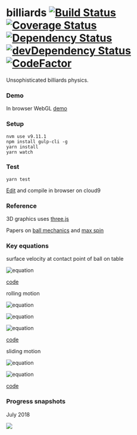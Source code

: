 # billiards [![Build Status](https://travis-ci.org/tailuge/billiards.svg?branch=master)](https://travis-ci.org/tailuge/billiards/) [![Coverage Status](https://coveralls.io/repos/github/tailuge/billiards/badge.svg?branch=master)](https://coveralls.io/github/tailuge/billiards?branch=master) [![Dependency Status](https://david-dm.org/tailuge/billiards.svg)](https://david-dm.org/tailuge/billiards) [![devDependency Status](https://david-dm.org/tailuge/billiards/dev-status.svg)](https://david-dm.org/tailuge/billiards#info=devDependencies) [![CodeFactor](https://www.codefactor.io/repository/github/tailuge/billiards/badge)](https://www.codefactor.io/repository/github/tailuge/billiards)


Unsophisticated billiards physics.

### Demo

In browser WebGL [demo](http://tailuge.github.io/billiards/)


### Setup

```
nvm use v9.11.1
npm install gulp-cli -g
yarn install
yarn watch 
```
### Test

```
yarn test
```

[Edit](https://ide.c9.io/tailuge/billiards) and compile in browser on cloud9


### Reference

3D graphics uses [three.js](https://threejs.org/docs/index.html#api/math/Vector3)

Papers on [ball mechanics](http://billiards.colostate.edu/physics/Han_paper.pdf)
and [max spin](http://billiards.colostate.edu/technical_proofs/new/TP_B-17.pdf)

### Key equations

surface velocity at contact point of ball on table

![equation](http://latex.codecogs.com/png.latex?\vec{v{_{a}}}%20=%20\vec{v}\cdot%20(\vec{z}%20\times%20\vec{\omega})) 

[code](https://github.com/tailuge/billiards/blob/master/src/physics.ts#L11-L16)

rolling motion

![equation](http://latex.codecogs.com/png.latex?\dot{v}%20=%20-\mu%20g%20\frac{\vec{v}}{\left%20|%20\vec{v}%20\right%20|}) 

![equation](http://latex.codecogs.com/png.latex?\dot{w}%20=%20-\frac{5}{2}\frac{\mu%20g}{R}%20\frac{\vec{v}}{\left%20|%20\vec{v}%20\right%20|}) 

![equation](http://latex.codecogs.com/png.latex?\dot{\omega}_{z}%20=%20-\frac{5}{2}\frac{M_{z}}{mR^2}sgn(\omega_{z}))

[code](https://github.com/tailuge/billiards/blob/master/src/physics.ts#L35-L40)

sliding motion

![equation](http://latex.codecogs.com/png.latex?\dot{v}%20=%20-\frac{5}{7}\frac{M_{xy}}{mR}\frac{\vec{z}\times\vec{\omega}}{\left%20|%20\vec{w}%20\right%20|})

![equation](http://latex.codecogs.com/png.latex?\dot{w}%20=%20-\frac{5}{7}\frac{M_{xy}}{mR^2}\frac{\vec{\omega}}{\left%20|%20\vec{w}%20\right%20|})

[code](https://github.com/tailuge/billiards/blob/master/src/physics.ts#L18-L23)

### Progress snapshots

July 2018

<img src="https://raw.githubusercontent.com/tailuge/billiards/master/dist/t1.png">